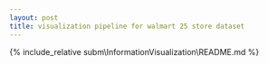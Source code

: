 ```yaml
---
layout: post
title: visualization pipeline for walmart 25 store dataset
---
```


{% include_relative subm\InformationVisualization\README.md %}
